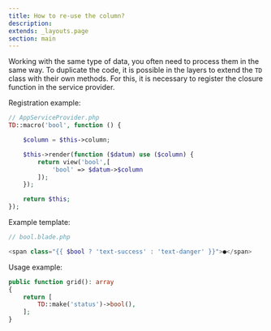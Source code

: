 ```yaml
---
title: How to re-use the column?
description: 
extends: _layouts.page
section: main
---
```


Working with the same type of data, you often need to process them in the same way. To duplicate the code, it is possible in the layers to extend the `TD` class with their own methods. For this, it is necessary to register the closure function in the service provider.

Registration example:

```php
// AppServiceProvider.php
TD::macro('bool', function () {

    $column = $this->column;

    $this->render(function ($datum) use ($column) {
        return view('bool',[
            'bool' => $datum->$column
        ]);
    });

    return $this;
});
```

Example template:

```php
// bool.blade.php

<span class="{{ $bool ? 'text-success' : 'text-danger' }}">●</span>
```

Usage example:

```php
public function grid(): array
{
    return [
        TD::make('status')->bool(),
    ];
}
```
